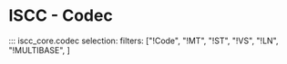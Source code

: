 # **ISCC** - Codec
::: iscc_core.codec
    selection:
        filters: ["!Code", "!MT",  "!ST", "!VS", "!LN", "!MULTIBASE", ]

